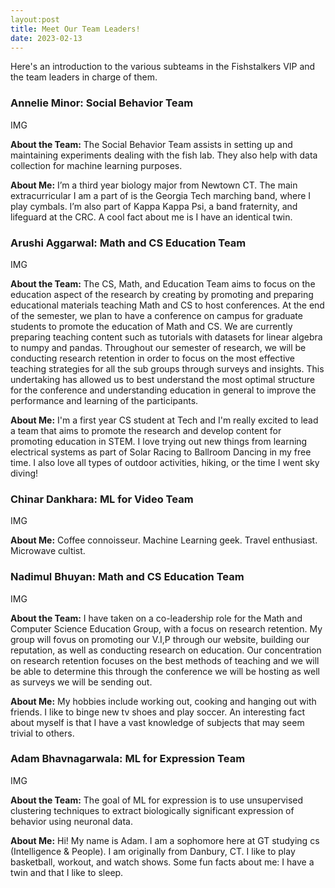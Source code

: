 ```yaml
---
layout:post
title: Meet Our Team Leaders!
date: 2023-02-13
---
```

Here's an introduction to the various subteams in the Fishstalkers VIP and the team leaders in charge of them.

<h3>Annelie Minor: Social Behavior Team</h3>
<p>IMG</p>
<p><strong>About the Team:</strong> The Social Behavior Team assists in setting up and maintaining experiments dealing with the fish lab. They also help with data collection for machine learning purposes.  </p>
<p><strong>About Me:</strong> I’m a third year biology major from Newtown CT. The main extracurricular I am a part of is the Georgia Tech marching band, where I play cymbals. I’m also part of Kappa Kappa Psi, a band fraternity, and lifeguard at the CRC. A cool fact about me is I have an identical twin.</p>

<h3>Arushi Aggarwal: Math and CS Education Team</h3>
<p>IMG</p>
<p><strong>About the Team:</strong> The CS, Math, and Education Team aims to focus on the education aspect of the research by creating by promoting and preparing educational materials teaching Math and CS to host conferences. At the end of the semester, we plan to have a conference on campus for graduate students to promote the education of Math and CS. We are currently preparing teaching content such as tutorials with datasets for linear algebra to numpy and pandas. Throughout our semester of research, we will be conducting research retention in order to focus on the most effective teaching strategies for all the sub groups through surveys and insights. This undertaking has allowed us to best understand the most optimal structure for the conference and understanding education in general to improve the performance and learning of the participants.  </p>
<p><strong>About Me:</strong> I'm a first year CS student at Tech and I'm really excited to lead a team that aims to promote the research and develop content for promoting education in STEM. I love trying out new things from learning electrical systems as part of Solar Racing to Ballroom Dancing in my free time. I also love all types of outdoor activities, hiking, or the time I went sky diving! </p> 

<h3>Chinar Dankhara: ML for Video Team</h3>
<p>IMG</p>
<p><strong>About Me:</strong> Coffee connoisseur. Machine Learning geek. Travel enthusiast. Microwave cultist.</p>

<h3>Nadimul Bhuyan: Math and CS Education Team</h3>
<p>IMG</p>
<p><strong>About the Team:</strong> I have taken on a co-leadership role for the Math and Computer Science Education Group, with a focus on research retention. My group will fovus on promoting our V.I,P through our website, building our reputation, as well as conducting research on education. Our concentration on research retention focuses on the best methods of teaching and we will be able to determine this through the conference we will be hosting as well as surveys we will be sending out.  </p>
<p><strong>About Me:</strong> My hobbies include working out, cooking and hanging out with friends. I like to binge new tv shoes and play soccer. An interesting fact about myself is that I have a vast knowledge of subjects that may seem trivial to others.</p>

<h3>Adam Bhavnagarwala: ML for Expression Team</h3>
<p>IMG</p>
<p><strong>About the Team:</strong> The goal of ML for expression is to use unsupervised clustering techniques to extract biologically significant expression of behavior using neuronal data.</p>
<p><strong>About Me:</strong> Hi! My name is Adam. I am a sophomore here at GT studying cs (Intelligence & People). I am originally from Danbury, CT. I like to play basketball, workout, and watch shows. Some fun facts about me: I have a twin and that I like to sleep.</p>
